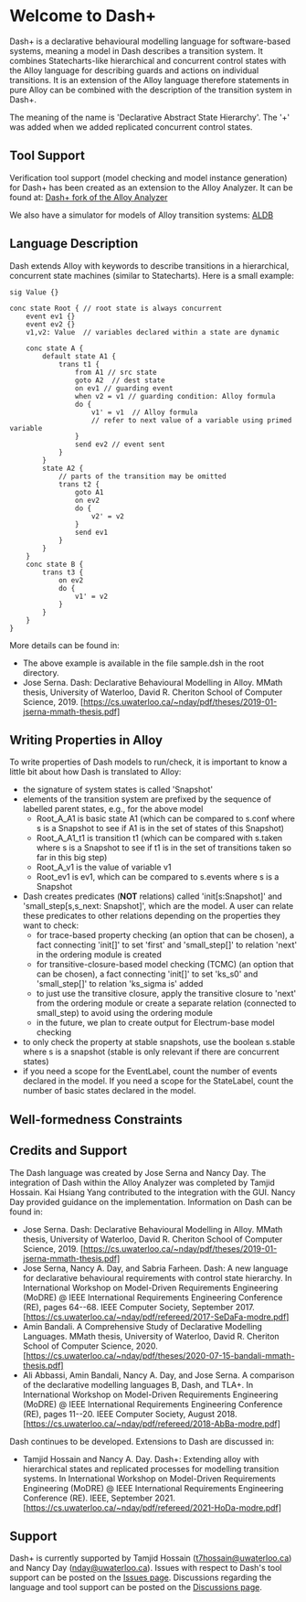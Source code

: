 # Welcome to Dash+

Dash+ is a declarative behavioural modelling language for software-based systems, meaning a model in Dash describes a transition system.  It combines Statecharts-like hierarchical and concurrent control states with the Alloy language for describing guards and actions on individual transitions.  It is an extension of the Alloy language therefore statements in pure Alloy can be combined with the description of the transition system in Dash+. 

The meaning of the name is 'Declarative Abstract State Hierarchy'.  The '+' was added when we added replicated concurrent control states.

## Tool Support

Verification tool support (model checking and model instance generation) for Dash+ has been created as an extension to the Alloy Analyzer.  It can be found at: [Dash+ fork of the Alloy Analyzer](https://github.com/WatForm/org.alloytools.alloy)

We also have a simulator for models of Alloy transition systems:
[ALDB](https://github.com/WatForm/aldb)

## Language Description

Dash extends Alloy with keywords to describe transitions in a hierarchical, concurrent state machines (similar to Statecharts).  Here is a small example:
```
sig Value {}

conc state Root { // root state is always concurrent
	event ev1 {} 
	event ev2 {}
	v1,v2: Value  // variables declared within a state are dynamic

	conc state A { 
		default state A1 {
			trans t1 {
				from A1 // src state
				goto A2  // dest state
				on ev1 // guarding event
				when v2 = v1 // guarding condition: Alloy formula
				do {
					v1' = v1  // Alloy formula
					// refer to next value of a variable using primed variable
				}
				send ev2 // event sent
			}
		}
		state A2 {
			// parts of the transition may be omitted
			trans t2 {
				goto A1
				on ev2
				do {
					v2' = v2
				}
				send ev1
			}
		}
	}
	conc state B {
		trans t3 {
			on ev2
			do {
				v1' = v2
			}
		}
	}
}
```

More details can be found in: 
* The above example is available in the file sample.dsh in the root directory.
* Jose Serna. Dash: Declarative Behavioural Modelling in Alloy. MMath thesis, University of Waterloo, David R. Cheriton School of Computer Science, 2019. [https://cs.uwaterloo.ca/~nday/pdf/theses/2019-01-jserna-mmath-thesis.pdf]


## Writing Properties in Alloy

To write properties of Dash models to run/check, it is important to know a little bit about how Dash is translated to Alloy:
- the signature of system states is called 'Snapshot' 
- elements of the transition system are prefixed by the sequence of labelled parent states, e.g., for the above model
	+ Root_A_A1 is basic state A1 (which can be compared to s.conf where s is a Snapshot to see if A1 is in the set of states of this Snapshot)
	+ Root_A_A1_t1 is transition t1 (which can be compared with s.taken where s is a Snapshot to see if t1 is in the set of transitions taken so far in this big step) 
	+ Root_A_v1 is the value of variable v1 
	+ Root_ev1 is ev1, which can be compared to s.events where s is a Snapshot
- Dash creates predicates (**NOT** relations) called 'init[s:Snapshot]' and 'small_step[s,s_next: Snapshot]', which are the model.  A user can relate these predicates to other relations depending on the properties they want to check:
	+ for trace-based property checking (an option that can be chosen), a fact connecting 'init[]' to set 'first' and 'small_step[]' to relation 'next' in the ordering module is created
	+ for transitive-closure-based model checking (TCMC) (an option that can be chosen), a fact connecting 'init[]' to set 'ks_s0' and 'small_step[]' to relation 'ks_sigma is' added
	+ to just use the transitive closure, apply the transitive closure to 'next' from the ordering module or create a separate relation (connected to small_step) to avoid using the ordering module
	+ in the future, we plan to create output for Electrum-base model checking
- to only check the property at stable snapshots, use the boolean s.stable where s is a snapshot (stable is only relevant if there are concurrent states)
- if you need a scope for the EventLabel, count the number of events declared in the model. If you need a scope for the StateLabel, count the number of basic states declared in the model.

## Well-formedness Constraints

## Credits and Support

The Dash language was created by Jose Serna and Nancy Day. The integration of Dash within the Alloy Analyzer was completed by Tamjid Hossain.  Kai Hsiang Yang contributed to the integration with the GUI.  Nancy Day provided guidance on the implementation.  Information on Dash can be found in:

* Jose Serna. Dash: Declarative Behavioural Modelling in Alloy. MMath thesis, University of Waterloo, David R. Cheriton School of Computer Science, 2019. [https://cs.uwaterloo.ca/~nday/pdf/theses/2019-01-jserna-mmath-thesis.pdf]
* Jose Serna, Nancy A. Day, and Sabria Farheen. Dash: A new language for declarative behavioural requirements with control state hierarchy. In International Workshop on Model-Driven Requirements Engineering (MoDRE) @ IEEE International Requirements Engineering Conference (RE), pages 64--68. IEEE Computer Society, September 2017. [https://cs.uwaterloo.ca/~nday/pdf/refereed/2017-SeDaFa-modre.pdf]
* Amin Bandali. A Comprehensive Study of Declarative Modelling Languages. MMath thesis, University of Waterloo, David R. Cheriton School of Computer Science, 2020. [https://cs.uwaterloo.ca/~nday/pdf/theses/2020-07-15-bandali-mmath-thesis.pdf]
* Ali Abbassi, Amin Bandali, Nancy A. Day, and Jose Serna. A comparison of the declarative modelling languages B, Dash, and TLA+. In International Workshop on Model-Driven Requirements Engineering (MoDRE) @ IEEE International Requirements Engineering Conference (RE), pages 11--20. IEEE Computer Society, August 2018. [https://cs.uwaterloo.ca/~nday/pdf/refereed/2018-AbBa-modre.pdf]

Dash continues to be developed.  Extensions to Dash are discussed in:
* Tamjid Hossain and Nancy A. Day. Dash+: Extending alloy with hierarchical states and replicated processes for modelling transition systems. In International Workshop on Model-Driven Requirements Engineering (MoDRE) @ IEEE International Requirements Engineering Conference (RE). IEEE, September 2021. [https://cs.uwaterloo.ca/~nday/pdf/refereed/2021-HoDa-modre.pdf]

## Support

Dash+ is currently supported by Tamjid Hossain (t7hossain@uwaterloo.ca) and Nancy Day (nday@uwaterloo.ca). Issues with respect to Dash's tool support can be posted on the [Issues page](https://github.com/WatForm/org.alloytools.alloy/issues).  Discussions regarding the language and tool support can be posted on the [Discussions page](https://github.com/WatForm/org.alloytools.alloy/discussions).

